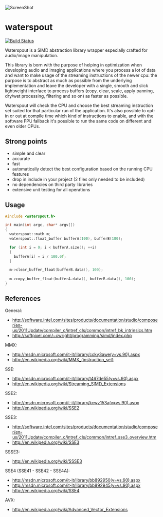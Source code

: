 ![ScreenShot](https://raw.github.com/kunitoki/waterspout/master/waterspout.png)

waterspout
==========

[![Build Status](https://travis-ci.org/kunitoki/waterspout.svg?branch=master)](https://travis-ci.org/kunitoki/waterspout)

Waterspout is a SIMD abstraction library wrapper especially crafted for
audio/image manipulation.

This library is born with the purpose of helping in optimization when developing
audio and imaging applications where you process a lot of data and want to make
usage of the streaming instructions of the newer cpu: the purpose is to abstract
as much as possible from the underlying implementation and leave the developer
with a single, smooth and slick lightweight interface to process buffers (copy,
clear, scale, apply panning, dry/wet processing, filtering and so on) as faster
as possible.

Waterspout will check the CPU and choose the best streaming instruction
set suited for that particular run of the application. It's also possible to
opt-in or out at compile time which kind of instructions to enable, and with
the software FPU fallback it's possible to run the same code on different and
even older CPUs.


Strong points
-------------
  * simple and clear
  * accurate
  * fast
  * automatically detect the best configuration based on the running CPU features
  * drop in include in your project (2 files only needed to be included)
  * no dependencies on third party libraries
  * extensive unit testing for all operations


Usage
-----

```C++
#include <waterspout.h>

int main(int argc, char* argv[])
{
  waterspout::math m;
  waterspout::float_buffer bufferA(100), bufferB(100);

  for (int i = 0; i < bufferA.size(); ++i)
  {
    bufferA[i] = i / 100.0f;
  }

  m->clear_buffer_float(bufferB.data(), 100);
  
  m->copy_buffer_float(bufferA.data(), bufferB.data(), 100);
}
```

References
----------

General:
  * http://software.intel.com/sites/products/documentation/studio/composer/en-us/2011Update/compiler_c/intref_cls/common/intref_bk_intrinsics.htm
  * http://softpixel.com/~cwright/programming/simd/index.php

MMX:
  * http://msdn.microsoft.com/it-it/library/ccky3awe(v=vs.90).aspx
  * http://en.wikipedia.org/wiki/MMX_(instruction_set)
  
SSE:
  * http://msdn.microsoft.com/it-it/library/t467de55(v=vs.90).aspx
  * http://en.wikipedia.org/wiki/Streaming_SIMD_Extensions

SSE2:
  * http://msdn.microsoft.com/it-it/library/kcwz153a(v=vs.90).aspx
  * http://en.wikipedia.org/wiki/SSE2

SSE3:
  * http://software.intel.com/sites/products/documentation/studio/composer/en-us/2011Update/compiler_c/intref_cls/common/intref_sse3_overview.htm
  * http://en.wikipedia.org/wiki/SSE3

SSSE3:
  * http://en.wikipedia.org/wiki/SSSE3

SSE4 (SSE41 - SSE42 - SSE4A):
  * http://msdn.microsoft.com/it-it/library/bb892950(v=vs.90).aspx
  * http://msdn.microsoft.com/it-it/library/bb892945(v=vs.90).aspx
  * http://en.wikipedia.org/wiki/SSE4

AVX:
  * http://en.wikipedia.org/wiki/Advanced_Vector_Extensions
